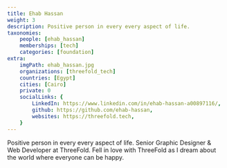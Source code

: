 ```yaml
---
title: Ehab Hassan
weight: 3
description: Positive person in every every aspect of life.
taxonomies:
    people: [ehab_hassan]
    memberships: [tech]
    categories: [foundation]
extra:
    imgPath: ehab_hassan.jpg
    organizations: [threefold_tech]
    countries: [Egypt]
    cities: [Cairo]
    private: 0
    socialLinks: {
        LinkedIn: https://www.linkedin.com/in/ehab-hassan-a00897116/,
        github: https://github.com/ehab-hassan,
        websites: https://threefold.tech,
    }
---
```


Positive person in every every aspect of life. Senior Graphic Designer & Web Developer at ThreeFold. Fell in love with ThreeFold as I dream about the world where everyone can be happy.
